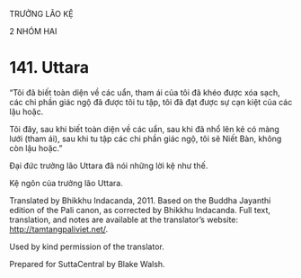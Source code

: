 TRƯỞNG LÃO KỆ

2 NHÓM HAI

# 141\. Uttara

“Tôi đã biết toàn diện về các uẩn, tham ái của tôi đã khéo được xóa sạch, các chi phần giác ngộ đã được tôi tu tập, tôi đã đạt được sự cạn kiệt của các lậu hoặc.

Tôi đây, sau khi biết toàn diện về các uẩn, sau khi đã nhổ lên kẻ có màng lưới (tham ái), sau khi tu tập các chi phần giác ngộ, tôi sẽ Niết Bàn, không còn lậu hoặc.”

Đại đức trưởng lão Uttara đã nói những lời kệ như thế.

Kệ ngôn của trưởng lão Uttara.

Translated by Bhikkhu Indacanda, 2011. Based on the Buddha Jayanthi edition of the Pali canon, as corrected by Bhikkhu Indacanda. Full text, translation, and notes are available at the translator’s website: http://tamtangpaliviet.net/.

Used by kind permission of the translator.

Prepared for SuttaCentral by Blake Walsh.